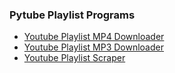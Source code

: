 ### Pytube Playlist Programs
- [Youtube Playlist MP4 Downloader](https://github.com/Charlzk05/pytube-playlist/tree/master/yt-playlist-mp4)
- [Youtube Playlist MP3 Downloader](https://github.com/Charlzk05/pytube-playlist/tree/master/yt-playlist)
- [Youtube Playlist Scraper](https://github.com/Charlzk05/pytube-playlist/tree/master/yt-playlist-scraper)
